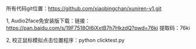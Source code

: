 所有代码git位置：https://github.com/xiaobingchan/xuniren-v1.git

1, Audio2face免安装版下载：链接：https://pan.baidu.com/s/19F7518OI6iXxtB7h7HkzdQ?pwd=76ki 
提取码：76ki 

2, 校正鼠标模拟点击位置程序：python clicktest.py
